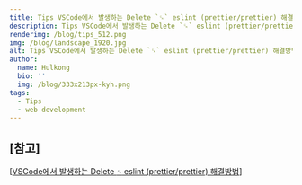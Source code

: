 ```yaml
---
title: Tips VSCode에서 발생하는 Delete `␍` eslint (prettier/prettier) 해결방법
description: Tips VSCode에서 발생하는 Delete `␍` eslint (prettier/prettier) 해결방법
renderimg: /blog/tips_512.png
img: /blog/landscape_1920.jpg
alt: Tips VSCode에서 발생하는 Delete `␍` eslint (prettier/prettier) 해결방법
author:
  name: Hulkong
  bio: ''
  img: /blog/333x213px-kyh.png
tags:
  - Tips
  - web development
---
```


## [참고]

[[VSCode에서 발생하는 Delete `␍` eslint (prettier/prettier) 해결방법](https://noogoonaa.tistory.com/62)]
